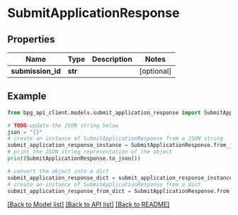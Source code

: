 # SubmitApplicationResponse


## Properties

Name | Type | Description | Notes
------------ | ------------- | ------------- | -------------
**submission_id** | **str** |  | [optional] 

## Example

```python
from bpg_api_client.models.submit_application_response import SubmitApplicationResponse

# TODO update the JSON string below
json = "{}"
# create an instance of SubmitApplicationResponse from a JSON string
submit_application_response_instance = SubmitApplicationResponse.from_json(json)
# print the JSON string representation of the object
print(SubmitApplicationResponse.to_json())

# convert the object into a dict
submit_application_response_dict = submit_application_response_instance.to_dict()
# create an instance of SubmitApplicationResponse from a dict
submit_application_response_from_dict = SubmitApplicationResponse.from_dict(submit_application_response_dict)
```
[[Back to Model list]](../README.md#documentation-for-models) [[Back to API list]](../README.md#documentation-for-api-endpoints) [[Back to README]](../README.md)


